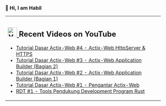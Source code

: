 ### 👋 Hi, I am Habil

<table><tr><td valign="top" width="50%">

## <a href="https://www.youtube.com/channel/UCBRxDSTfr2aJVODDh4WG_7g"><img src="https://cdn.worldvectorlogo.com/logos/youtube-icon.svg" title="YouTube ChannelDocker" alt="Youtube Channel" width="30"/> </a>   Recent Videos on YouTube      
 
<!-- YOUTUBE-VIDEOS-LIST:START -->
- [Tutorial Dasar Actix-Web #4 - Actix-Web HttpServer & HTTPS](https://www.youtube.com/watch?v=kg1OIOXONBc)
- [Tutorial Dasar Actix-Web #3 - Actix-Web Application Builder (Bagian 2)](https://www.youtube.com/watch?v=JJGHQRHbuDU)
- [Tutorial Dasar Actix-Web #2 - Actix-Web Application Builder (Bagian 1)](https://www.youtube.com/watch?v=DFotK0nZ6sY)
- [Tutorial Dasar Actix-Web #1 - Pengantar Actix-Web ](https://www.youtube.com/watch?v=eK-2eWKiQjI)
- [RDT #1 - Tools Pendukung Development Program Rust ](https://www.youtube.com/watch?v=BSWEKILkZDc)
<!-- YOUTUBE-VIDEOS-LIST:END --> 
</td></tr></table>
